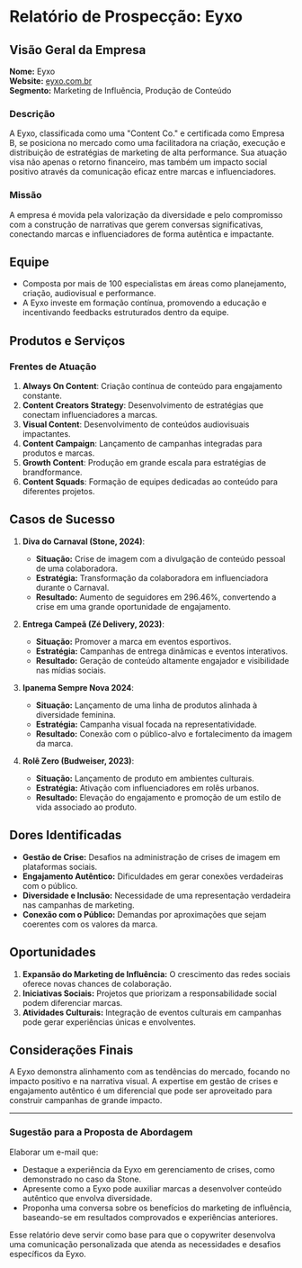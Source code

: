 # Relatório de Prospecção: Eyxo

## Visão Geral da Empresa
**Nome:** Eyxo  
**Website:** [eyxo.com.br](https://www.eyxo.com.br)  
**Segmento:** Marketing de Influência, Produção de Conteúdo  

### Descrição
A Eyxo, classificada como uma "Content Co." e certificada como Empresa B, se posiciona no mercado como uma facilitadora na criação, execução e distribuição de estratégias de marketing de alta performance. Sua atuação visa não apenas o retorno financeiro, mas também um impacto social positivo através da comunicação eficaz entre marcas e influenciadores.

### Missão
A empresa é movida pela valorização da diversidade e pelo compromisso com a construção de narrativas que gerem conversas significativas, conectando marcas e influenciadores de forma autêntica e impactante.

## Equipe 
- Composta por mais de 100 especialistas em áreas como planejamento, criação, audiovisual e performance.
- A Eyxo investe em formação contínua, promovendo a educação e incentivando feedbacks estruturados dentro da equipe.

## Produtos e Serviços
### Frentes de Atuação
1. **Always On Content**: Criação contínua de conteúdo para engajamento constante.
2. **Content Creators Strategy**: Desenvolvimento de estratégias que conectam influenciadores a marcas.
3. **Visual Content**: Desenvolvimento de conteúdos audiovisuais impactantes.
4. **Content Campaign**: Lançamento de campanhas integradas para produtos e marcas.
5. **Growth Content**: Produção em grande escala para estratégias de brandformance.
6. **Content Squads**: Formação de equipes dedicadas ao conteúdo para diferentes projetos.

## Casos de Sucesso
1. **Diva do Carnaval (Stone, 2024)**:
   - **Situação:** Crise de imagem com a divulgação de conteúdo pessoal de uma colaboradora.
   - **Estratégia:** Transformação da colaboradora em influenciadora durante o Carnaval.
   - **Resultado:** Aumento de seguidores em 296.46%, convertendo a crise em uma grande oportunidade de engajamento.

2. **Entrega Campeã (Zé Delivery, 2023)**:
   - **Situação:** Promover a marca em eventos esportivos.
   - **Estratégia:** Campanhas de entrega dinâmicas e eventos interativos.
   - **Resultado:** Geração de conteúdo altamente engajador e visibilidade nas mídias sociais.

3. **Ipanema Sempre Nova 2024**:
   - **Situação:** Lançamento de uma linha de produtos alinhada à diversidade feminina.
   - **Estratégia:** Campanha visual focada na representatividade.
   - **Resultado:** Conexão com o público-alvo e fortalecimento da imagem da marca.

4. **Rolê Zero (Budweiser, 2023)**:
   - **Situação:** Lançamento de produto em ambientes culturais.
   - **Estratégia:** Ativação com influenciadores em rolês urbanos.
   - **Resultado:** Elevação do engajamento e promoção de um estilo de vida associado ao produto.

## Dores Identificadas
- **Gestão de Crise:** Desafios na administração de crises de imagem em plataformas sociais.
- **Engajamento Autêntico:** Dificuldades em gerar conexões verdadeiras com o público.
- **Diversidade e Inclusão:** Necessidade de uma representação verdadeira nas campanhas de marketing.
- **Conexão com o Público:** Demandas por aproximações que sejam coerentes com os valores da marca.

## Oportunidades
1. **Expansão do Marketing de Influência:** O crescimento das redes sociais oferece novas chances de colaboração.
2. **Iniciativas Sociais:** Projetos que priorizam a responsabilidade social podem diferenciar marcas.
3. **Atividades Culturais:** Integração de eventos culturais em campanhas pode gerar experiências únicas e envolventes.

## Considerações Finais
A Eyxo demonstra alinhamento com as tendências do mercado, focando no impacto positivo e na narrativa visual. A expertise em gestão de crises e engajamento autêntico é um diferencial que pode ser aproveitado para construir campanhas de grande impacto.

---

### Sugestão para a Proposta de Abordagem
Elaborar um e-mail que:
- Destaque a experiência da Eyxo em gerenciamento de crises, como demonstrado no caso da Stone.
- Apresente como a Eyxo pode auxiliar marcas a desenvolver conteúdo autêntico que envolva diversidade.
- Proponha uma conversa sobre os benefícios do marketing de influência, baseando-se em resultados comprovados e experiências anteriores.

Esse relatório deve servir como base para que o copywriter desenvolva uma comunicação personalizada que atenda as necessidades e desafios específicos da Eyxo.